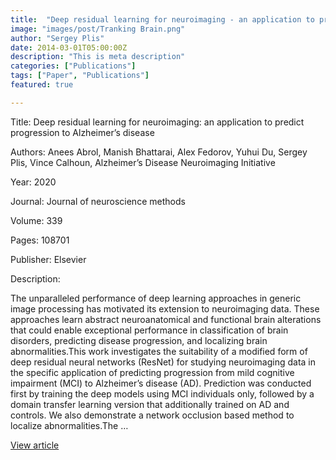 ```yaml
---
title:  "Deep residual learning for neuroimaging - an application to predict progression to Alzheimer's disease"
image: "images/post/Tranking Brain.png"
author: "Sergey Plis"
date: 2014-03-01T05:00:00Z
description: "This is meta description"
categories: ["Publications"]
tags: ["Paper", "Publications"]
featured: true

---
```

Title: Deep residual learning for neuroimaging: an application to predict progression to Alzheimer’s disease
  
Authors: Anees Abrol, Manish Bhattarai, Alex Fedorov, Yuhui Du, Sergey Plis, Vince Calhoun, Alzheimer’s Disease Neuroimaging Initiative
  
Year: 2020
  
Journal: Journal of neuroscience methods
  
Volume: 339
  
Pages: 108701
  
Publisher: Elsevier
  
Description:
  
The unparalleled performance of deep learning approaches in generic image processing has motivated its extension to neuroimaging data. These approaches learn abstract neuroanatomical and functional brain alterations that could enable exceptional performance in classification of brain disorders, predicting disease progression, and localizing brain abnormalities.This work investigates the suitability of a modified form of deep residual neural networks (ResNet) for studying neuroimaging data in the specific application of predicting progression from mild cognitive impairment (MCI) to Alzheimer’s disease (AD). Prediction was conducted first by training the deep models using MCI individuals only, followed by a domain transfer learning version that additionally trained on AD and controls. We also demonstrate a network occlusion based method to localize abnormalities.The …

  
[View article](https://www.sciencedirect.com/science/article/pii/S0165027020301242)  
